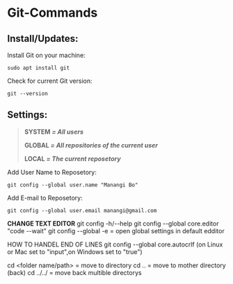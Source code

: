 # Git-Commands
 
## Install/Updates:

 Install Git on your machine: 
 ```
 sudo apt install git
 ```
 Check for current Git version:
 ```
 git --version
 ```
 
## Settings:
 > **SYSTEM _= All users_**
 > 
 > **GLOBAL _= All repositories of the current user_**
 > 
 > **LOCAL _= The current reposetory_**
 
 Add User Name to Reposetory:
 ```
 git config --global user.name "Manangi Bo" 
 ```
 Add E-mail to Reposetory:
 ```
 git config --global user.email manangi@gmail.com
 ```
 
 **CHANGE TEXT EDITOR**
 git config -h/--help
 git config --global core.editor "code --wait"
 git config --global -e = open global settings in default edditor
 
 HOW TO HANDEL END OF LINES
 git config --global core.autocrlf (on Linux or Mac set to "input",on Windows set to "true")
 
 
 cd <folder name/path> = move to directory
 cd .. = move to mother directory (back)
 cd ../../ = move back multible directorys
 
